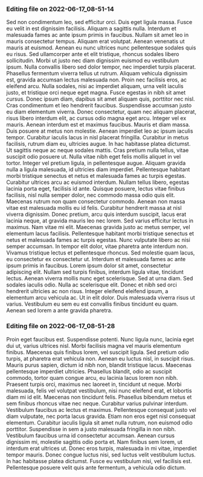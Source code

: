 

### Editing file on 2022-06-17_08-51-14

Sed non condimentum leo, sed efficitur orci. Duis eget ligula massa. Fusce eu velit in est dignissim facilisis. Aliquam a sagittis nulla. Interdum et malesuada fames ac ante ipsum primis in faucibus. Nullam sit amet leo in mauris consectetur tempus. Aliquam erat volutpat. Aenean venenatis ut mauris at euismod. Aenean eu nunc ultrices nunc pellentesque sodales quis eu risus. Sed ullamcorper ante et elit tristique, rhoncus sodales libero sollicitudin. Morbi ut justo nec diam dignissim euismod eu vestibulum ipsum. Nulla convallis libero sed dolor tempor, nec imperdiet turpis placerat. Phasellus fermentum viverra tellus ut rutrum.
Aliquam vehicula dignissim est, gravida accumsan lectus malesuada non. Proin nec facilisis eros, ac eleifend arcu. Nulla sodales, nisi ac imperdiet aliquam, urna velit iaculis justo, et tristique orci neque eget magna. Fusce egestas in nibh sit amet cursus. Donec ipsum diam, dapibus sit amet aliquam quis, porttitor nec nisl. Cras condimentum et leo hendrerit faucibus. Suspendisse accumsan justo eu diam elementum viverra. Donec consectetur, quam nec aliquam placerat, risus libero interdum elit, ac cursus odio magna eget arcu. Integer vel ex mauris.
Aenean interdum est et maximus faucibus. Mauris et diam massa. Duis posuere at metus non molestie. Aenean imperdiet leo ac ipsum iaculis tempor. Curabitur iaculis lacus in nisl placerat fringilla. Curabitur in metus facilisis, rutrum diam eu, ultricies augue. In hac habitasse platea dictumst. Ut sagittis neque ac neque sodales mattis. Cras pretium nulla tellus, vitae suscipit odio posuere ut. Nulla vitae nibh eget felis mollis aliquet in vel tortor. Integer vel pretium ligula, in pellentesque augue. Aliquam gravida nulla a ligula malesuada, id ultricies diam imperdiet.
Pellentesque habitant morbi tristique senectus et netus et malesuada fames ac turpis egestas. Curabitur ultrices arcu ac euismod interdum. Nullam tellus libero, egestas lacinia porta eget, facilisis id ante. Quisque posuere, lectus vitae finibus facilisis, nisl nulla semper dolor, nec commodo massa odio quis elit. Maecenas rutrum non quam consectetur commodo. Aenean non massa vitae est malesuada mollis eu id felis. Curabitur hendrerit massa at nisl viverra dignissim. Donec pretium, arcu quis interdum suscipit, lacus erat lacinia neque, at gravida mauris leo nec lorem. Sed varius efficitur lectus in maximus. Nam vitae mi elit. Maecenas gravida justo ac metus semper, vel elementum lacus facilisis. Pellentesque habitant morbi tristique senectus et netus et malesuada fames ac turpis egestas. Nunc vulputate libero ac nisi semper accumsan. In tempor elit dolor, vitae pharetra ante interdum non.
Vivamus tristique lectus et pellentesque rhoncus. Sed molestie quam lacus, eu consectetur ex consectetur ut. Interdum et malesuada fames ac ante ipsum primis in faucibus. Lorem ipsum dolor sit amet, consectetur adipiscing elit. Nullam sed turpis finibus, interdum ligula vitae, tincidunt lectus. Aenean viverra mollis nunc eget scelerisque. Sed at urna diam. Sed sodales iaculis odio. Nulla ac scelerisque elit. Donec et nibh sed orci hendrerit ultricies ac non risus. Integer eleifend eleifend ipsum, a elementum arcu vehicula ac. Ut in elit dolor. Duis malesuada viverra risus ut varius. Vestibulum eu sem eu est convallis finibus tincidunt eu quam. Aenean sed lorem a ante gravida pharetra.




### Editing file on 2022-06-17_08-51-28

Proin eget faucibus est. Suspendisse potenti. Nunc ligula nunc, lacinia eget dui ut, varius ultrices nisl. Morbi facilisis magna vel mauris elementum finibus. Maecenas quis finibus lorem, vel suscipit ligula. Sed pretium odio turpis, at pharetra erat vehicula non. Aenean eu luctus nisl, in suscipit risus.
Mauris purus sapien, dictum id nibh non, blandit tristique lacus. Maecenas pellentesque imperdiet ultricies. Phasellus blandit, odio ac suscipit commodo, tortor quam congue arcu, eu lacinia lacus lorem non nibh. Praesent turpis orci, maximus nec laoreet in, tincidunt ut neque. Morbi malesuada, felis vel volutpat vestibulum, nisi nunc eleifend erat, et lobortis diam mi id elit. Maecenas non tincidunt felis. Phasellus bibendum metus et sem finibus rhoncus vitae nec neque. Curabitur varius pulvinar interdum.
Vestibulum faucibus ac lectus et maximus. Pellentesque consequat justo vel diam vulputate, nec porta lacus gravida. Etiam non eros eget nisl consequat elementum. Curabitur iaculis ligula sit amet nulla rutrum, non euismod odio porttitor. Suspendisse in sem a justo malesuada fringilla in non nibh. Vestibulum faucibus urna id consectetur accumsan. Aenean cursus dignissim mi, molestie sagittis odio porta et. Nam finibus sem lorem, ut interdum erat ultrices ut. Donec eros turpis, malesuada in mi vitae, imperdiet tempor mauris. Donec congue luctus nisi, sed luctus velit vestibulum luctus. In hac habitasse platea dictumst. Fusce eu vestibulum nisi, vel facilisis est. Pellentesque posuere velit quis ante fermentum, a vehicula odio dictum.


